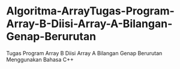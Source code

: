 # Algoritma-ArrayTugas-Program-Array-B-Diisi-Array-A-Bilangan-Genap-Berurutan
Tugas Program Array B Diisi Array A Bilangan Genap Berurutan Menggunakan Bahasa C++
